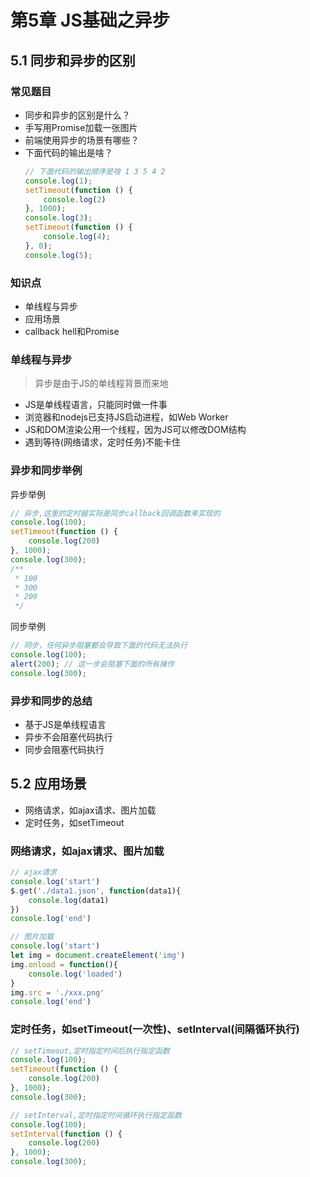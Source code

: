 # 第5章 JS基础之异步

## 5.1 同步和异步的区别

### 常见题目
+ 同步和异步的区别是什么？
+ 手写用Promise加载一张图片
+ 前端使用异步的场景有哪些？
+ 下面代码的输出是啥？
    ```javascript
    // 下面代码的输出顺序是啥 1 3 5 4 2
    console.log(1);
    setTimeout(function () {
        console.log(2)
    }, 1000);
    console.log(3);
    setTimeout(function () {
        console.log(4);
    }, 0);
    console.log(5);
    ```

### 知识点

+ 单线程与异步
+ 应用场景
+ callback hell和Promise

### 单线程与异步
> 异步是由于JS的单线程背景而来地

+ JS是单线程语言，只能同时做一件事
+ 浏览器和nodejs已支持JS启动进程，如Web Worker
+ JS和DOM渲染公用一个线程，因为JS可以修改DOM结构
+ 遇到等待(网络请求，定时任务)不能卡住

### 异步和同步举例

异步举例

```javascript
// 异步,这里的定时器实际是同步callback回调函数来实现的
console.log(100);
setTimeout(function () {
    console.log(200)
}, 1000);
console.log(300);
/**
 * 100
 * 300
 * 200
 */
```

同步举例

```javascript
// 同步，任何异步阻塞都会导致下面的代码无法执行
console.log(100);
alert(200); // 这一步会阻塞下面的所有操作
console.log(300);
```

### 异步和同步的总结

+ 基于JS是单线程语言
+ 异步不会阻塞代码执行
+ 同步会阻塞代码执行

## 5.2 应用场景

+ 网络请求，如ajax请求、图片加载
+ 定时任务，如setTimeout

### 网络请求，如ajax请求、图片加载

```javascript
// ajax请求
console.log('start')
$.get('./data1.json', function(data1){
    console.log(data1)
})
console.log('end')
```

```javascript
// 图片加载
console.log('start')
let img = document.createElement('img')
img.onload = function(){
    console.log('loaded')
}
img.src = './xxx.png'
console.log('end')
```

### 定时任务，如setTimeout(一次性)、setInterval(间隔循环执行)

```javascript
// setTimeout,定时指定时间后执行指定函数
console.log(100);
setTimeout(function () {
    console.log(200)
}, 1000);
console.log(300);
```

```javascript
// setInterval,定时指定时间循环执行指定函数
console.log(100);
setInterval(function () {
    console.log(200)
}, 1000);
console.log(300);
```